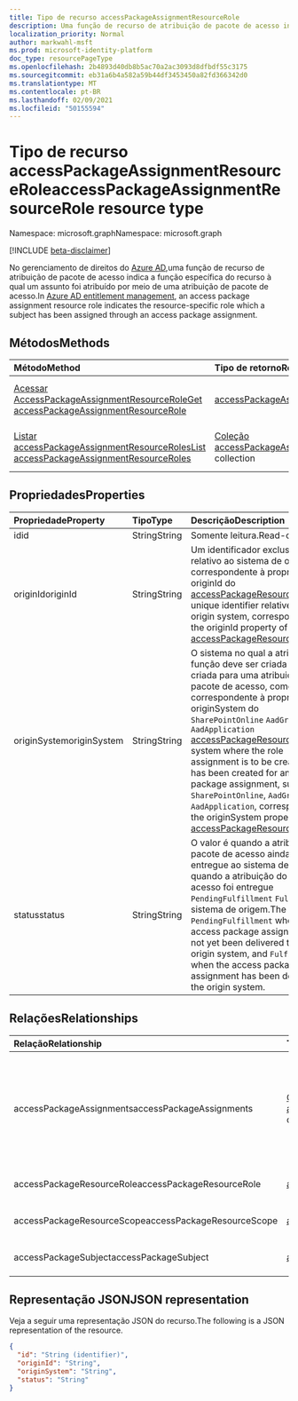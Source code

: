 ```yaml
---
title: Tipo de recurso accessPackageAssignmentResourceRole
description: Uma função de recurso de atribuição de pacote de acesso indica a função específica do recurso à qual um assunto foi atribuído por meio de uma atribuição de pacote de acesso.
localization_priority: Normal
author: markwahl-msft
ms.prod: microsoft-identity-platform
doc_type: resourcePageType
ms.openlocfilehash: 2b4893d40db8b5ac70a2ac3093d8dfbdf55c3175
ms.sourcegitcommit: eb31a6b4a582a59b44df3453450a82fd366342d0
ms.translationtype: MT
ms.contentlocale: pt-BR
ms.lasthandoff: 02/09/2021
ms.locfileid: "50155594"
---
```

# <a name="accesspackageassignmentresourcerole-resource-type"></a><span data-ttu-id="94791-103">Tipo de recurso accessPackageAssignmentResourceRole</span><span class="sxs-lookup"><span data-stu-id="94791-103">accessPackageAssignmentResourceRole resource type</span></span>

<span data-ttu-id="94791-104">Namespace: microsoft.graph</span><span class="sxs-lookup"><span data-stu-id="94791-104">Namespace: microsoft.graph</span></span>

[!INCLUDE [beta-disclaimer](../../includes/beta-disclaimer.md)]

<span data-ttu-id="94791-105">No gerenciamento de direitos do [Azure AD,](entitlementmanagement-root.md)uma função de recurso de atribuição de pacote de acesso indica a função específica do recurso à qual um assunto foi atribuído por meio de uma atribuição de pacote de acesso.</span><span class="sxs-lookup"><span data-stu-id="94791-105">In [Azure AD entitlement management](entitlementmanagement-root.md), an access package assignment resource role indicates the resource-specific role which a subject has been assigned through an access package assignment.</span></span>

## <a name="methods"></a><span data-ttu-id="94791-106">Métodos</span><span class="sxs-lookup"><span data-stu-id="94791-106">Methods</span></span>

| <span data-ttu-id="94791-107">Método</span><span class="sxs-lookup"><span data-stu-id="94791-107">Method</span></span>       | <span data-ttu-id="94791-108">Tipo de retorno</span><span class="sxs-lookup"><span data-stu-id="94791-108">Return Type</span></span> | <span data-ttu-id="94791-109">Descrição</span><span class="sxs-lookup"><span data-stu-id="94791-109">Description</span></span> |
|:-------------|:------------|:------------|
| [<span data-ttu-id="94791-110">Acessar AccessPackageAssignmentResourceRole</span><span class="sxs-lookup"><span data-stu-id="94791-110">Get accessPackageAssignmentResourceRole</span></span>](../api/accesspackageassignmentresourcerole-get.md) | [<span data-ttu-id="94791-111">accessPackageAssignmentResourceRole</span><span class="sxs-lookup"><span data-stu-id="94791-111">accessPackageAssignmentResourceRole</span></span>](accesspackageassignmentresourcerole.md)  | <span data-ttu-id="94791-112">Recupere um objeto accessPackageAssignmentResourceRole.</span><span class="sxs-lookup"><span data-stu-id="94791-112">Retrieve an accessPackageAssignmentResourceRole object.</span></span> |
| [<span data-ttu-id="94791-113">Listar accessPackageAssignmentResourceRoles</span><span class="sxs-lookup"><span data-stu-id="94791-113">List accessPackageAssignmentResourceRoles</span></span>](../api/accesspackageassignmentresourcerole-list.md) | <span data-ttu-id="94791-114">[Coleção accessPackageAssignmentResourceRole](accesspackageassignmentresourcerole.md)</span><span class="sxs-lookup"><span data-stu-id="94791-114">[accessPackageAssignmentResourceRole](accesspackageassignmentresourcerole.md) collection</span></span> | <span data-ttu-id="94791-115">Recupere uma lista de objetos accessPackageAssignmentResourceRole.</span><span class="sxs-lookup"><span data-stu-id="94791-115">Retrieve a list of accessPackageAssignmentResourceRole objects.</span></span> |

## <a name="properties"></a><span data-ttu-id="94791-116">Propriedades</span><span class="sxs-lookup"><span data-stu-id="94791-116">Properties</span></span>

| <span data-ttu-id="94791-117">Propriedade</span><span class="sxs-lookup"><span data-stu-id="94791-117">Property</span></span>     | <span data-ttu-id="94791-118">Tipo</span><span class="sxs-lookup"><span data-stu-id="94791-118">Type</span></span>        | <span data-ttu-id="94791-119">Descrição</span><span class="sxs-lookup"><span data-stu-id="94791-119">Description</span></span> |
|:-------------|:------------|:------------|
|<span data-ttu-id="94791-120">id</span><span class="sxs-lookup"><span data-stu-id="94791-120">id</span></span>|<span data-ttu-id="94791-121">String</span><span class="sxs-lookup"><span data-stu-id="94791-121">String</span></span>| <span data-ttu-id="94791-122">Somente leitura.</span><span class="sxs-lookup"><span data-stu-id="94791-122">Read-only.</span></span>|
|<span data-ttu-id="94791-123">originId</span><span class="sxs-lookup"><span data-stu-id="94791-123">originId</span></span>|<span data-ttu-id="94791-124">String</span><span class="sxs-lookup"><span data-stu-id="94791-124">String</span></span>|<span data-ttu-id="94791-125">Um identificador exclusivo relativo ao sistema de origem, correspondente à propriedade originId do [accessPackageResourceRole](accesspackageresourcerole.md).</span><span class="sxs-lookup"><span data-stu-id="94791-125">A unique identifier relative to the origin system, corresponding to the originId property of the [accessPackageResourceRole](accesspackageresourcerole.md).</span></span> |
|<span data-ttu-id="94791-126">originSystem</span><span class="sxs-lookup"><span data-stu-id="94791-126">originSystem</span></span>|<span data-ttu-id="94791-127">String</span><span class="sxs-lookup"><span data-stu-id="94791-127">String</span></span>|<span data-ttu-id="94791-128">O sistema no qual a atribuição de função deve ser criada ou foi criada para uma atribuição de pacote de acesso, como , ou , correspondente à propriedade originSystem do `SharePointOnline` `AadGroup` `AadApplication` [accessPackageResourceRole](accesspackageresourcerole.md).</span><span class="sxs-lookup"><span data-stu-id="94791-128">The system where the role assignment is to be created or has been created for an access package assignment, such as `SharePointOnline`, `AadGroup` or `AadApplication`, corresponding to the originSystem property of the [accessPackageResourceRole](accesspackageresourcerole.md).</span></span>|
|<span data-ttu-id="94791-129">status</span><span class="sxs-lookup"><span data-stu-id="94791-129">status</span></span>|<span data-ttu-id="94791-130">String</span><span class="sxs-lookup"><span data-stu-id="94791-130">String</span></span>|<span data-ttu-id="94791-131">O valor é quando a atribuição do pacote de acesso ainda não foi entregue ao sistema de origem e quando a atribuição do pacote de acesso foi entregue `PendingFulfillment` `Fulfilled` ao sistema de origem.</span><span class="sxs-lookup"><span data-stu-id="94791-131">The value is `PendingFulfillment` when the access package assignment has not yet been delivered to the origin system, and `Fulfilled` when the access package assignment has been delivered to the origin system.</span></span>|

## <a name="relationships"></a><span data-ttu-id="94791-132">Relações</span><span class="sxs-lookup"><span data-stu-id="94791-132">Relationships</span></span>

| <span data-ttu-id="94791-133">Relação</span><span class="sxs-lookup"><span data-stu-id="94791-133">Relationship</span></span> | <span data-ttu-id="94791-134">Tipo</span><span class="sxs-lookup"><span data-stu-id="94791-134">Type</span></span>        | <span data-ttu-id="94791-135">Descrição</span><span class="sxs-lookup"><span data-stu-id="94791-135">Description</span></span> |
|:-------------|:------------|:------------|
|<span data-ttu-id="94791-136">accessPackageAssignments</span><span class="sxs-lookup"><span data-stu-id="94791-136">accessPackageAssignments</span></span>|<span data-ttu-id="94791-137">[Coleção accessPackageAssignment](accesspackageassignment.md)</span><span class="sxs-lookup"><span data-stu-id="94791-137">[accessPackageAssignment](accesspackageassignment.md) collection</span></span>| <span data-ttu-id="94791-138">As atribuições do pacote de acesso que resultam nessa atribuição de função.</span><span class="sxs-lookup"><span data-stu-id="94791-138">The access package assignments resulting in this role assignment.</span></span> <span data-ttu-id="94791-139">Somente leitura.</span><span class="sxs-lookup"><span data-stu-id="94791-139">Read-only.</span></span> <span data-ttu-id="94791-140">Anulável.</span><span class="sxs-lookup"><span data-stu-id="94791-140">Nullable.</span></span>|
|<span data-ttu-id="94791-141">accessPackageResourceRole</span><span class="sxs-lookup"><span data-stu-id="94791-141">accessPackageResourceRole</span></span>|[<span data-ttu-id="94791-142">accessPackageResourceRole</span><span class="sxs-lookup"><span data-stu-id="94791-142">accessPackageResourceRole</span></span>](accesspackageresourcerole.md)| <span data-ttu-id="94791-143">Somente leitura.</span><span class="sxs-lookup"><span data-stu-id="94791-143">Read-only.</span></span> <span data-ttu-id="94791-144">Anulável.</span><span class="sxs-lookup"><span data-stu-id="94791-144">Nullable.</span></span>|
|<span data-ttu-id="94791-145">accessPackageResourceScope</span><span class="sxs-lookup"><span data-stu-id="94791-145">accessPackageResourceScope</span></span>|[<span data-ttu-id="94791-146">accessPackageResourceScope</span><span class="sxs-lookup"><span data-stu-id="94791-146">accessPackageResourceScope</span></span>](accesspackageresourcescope.md)| <span data-ttu-id="94791-147">Somente leitura.</span><span class="sxs-lookup"><span data-stu-id="94791-147">Read-only.</span></span> <span data-ttu-id="94791-148">Anulável.</span><span class="sxs-lookup"><span data-stu-id="94791-148">Nullable.</span></span>|
|<span data-ttu-id="94791-149">accessPackageSubject</span><span class="sxs-lookup"><span data-stu-id="94791-149">accessPackageSubject</span></span>|[<span data-ttu-id="94791-150">accessPackageSubject</span><span class="sxs-lookup"><span data-stu-id="94791-150">accessPackageSubject</span></span>](accesspackagesubject.md)| <span data-ttu-id="94791-p104">Somente leitura. Anulável.</span><span class="sxs-lookup"><span data-stu-id="94791-p104">Read-only. Nullable.</span></span>|


## <a name="json-representation"></a><span data-ttu-id="94791-153">Representação JSON</span><span class="sxs-lookup"><span data-stu-id="94791-153">JSON representation</span></span>

<span data-ttu-id="94791-154">Veja a seguir uma representação JSON do recurso.</span><span class="sxs-lookup"><span data-stu-id="94791-154">The following is a JSON representation of the resource.</span></span>

<!-- {
  "blockType": "resource",
  "optionalProperties": [

  ],
  "@odata.type": "microsoft.graph.accessPackageAssignmentResourceRole",
  "keyProperty": "id"
}-->

```json
{
  "id": "String (identifier)",
  "originId": "String",
  "originSystem": "String",
  "status": "String"
}
```

<!-- uuid: 16cd6b66-4b1a-43a1-adaf-3a886856ed98
2019-02-04 14:57:30 UTC -->
<!-- {
  "type": "#page.annotation",
  "description": "accessPackageAssignmentResourceRole resource",
  "keywords": "",
  "section": "documentation",
  "tocPath": ""
}-->


